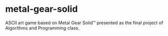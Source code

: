 # metal-gear-solid
ASCII art game based on Metal Gear Solid™ presented as the final project of Algorithms and Programming class.
